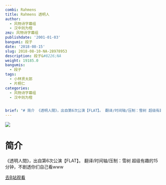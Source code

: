 ```yaml
---
combi: Rahmens
title: Rahmens 透明人
author:
  - 风物诗字幕组
  - 汉中则为橙
zmz: 风物诗字幕组
publishdate: '2001-01-03'
bangumi: 段子
date: '2018-08-15'
slug: 2018-08-10-NA-28978953
description: 段子&#8226;NA
weight: 19185.0
bangumis:
  - 段子
tags:
  - 小林贤太郎
  - 片桐仁
categories:
  - 风物诗字幕组
  - 汉中则为橙


brief: "# 简介 《透明人間》，出自第6次公演【FLAT】。 翻译/时间轴/压制：雪树 超级有趣的15分钟，不剧透你们自己看www"
---
```

![](https://i.imgur.com/dI3bmiu.jpg)
# 简介  
《透明人間》，出自第6次公演【FLAT】。
翻译/时间轴/压制：雪树
超级有趣的15分钟，不剧透你们自己看www  

[去B站观看](https://www.bilibili.com/video/av28978953/)
 

